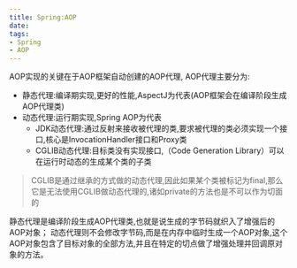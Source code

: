 ```yaml
---
title: Spring:AOP
date: 
tags:
- Spring
- AOP
---
```


<!-- TOC -->


<!-- /TOC -->

AOP实现的关键在于AOP框架自动创建的AOP代理,
AOP代理主要分为:
* 静态代理:编译期实现,更好的性能,AspectJ为代表(AOP框架会在编译阶段生成AOP代理类)
* 动态代理:运行期实现,Spring AOP为代表
  - JDK动态代理:通过反射来接收被代理的类,要求被代理的类必须实现一个接口,核心是InvocationHandler接口和Proxy类
  - CGLIB动态代理:目标类没有实现接口,（Code Generation Library）可以在运行时动态的生成某个类的子类

> CGLIB是通过继承的方式做的动态代理,因此如果某个类被标记为final,那么它是无法使用CGLIB做动态代理的,诸如private的方法也是不可以作为切面的

静态代理是编译阶段生成AOP代理类,也就是说生成的字节码就织入了增强后的AOP对象；
动态代理则不会修改字节码,而是在内存中临时生成一个AOP对象,这个AOP对象包含了目标对象的全部方法,并且在特定的切点做了增强处理并回调原对象的方法。

